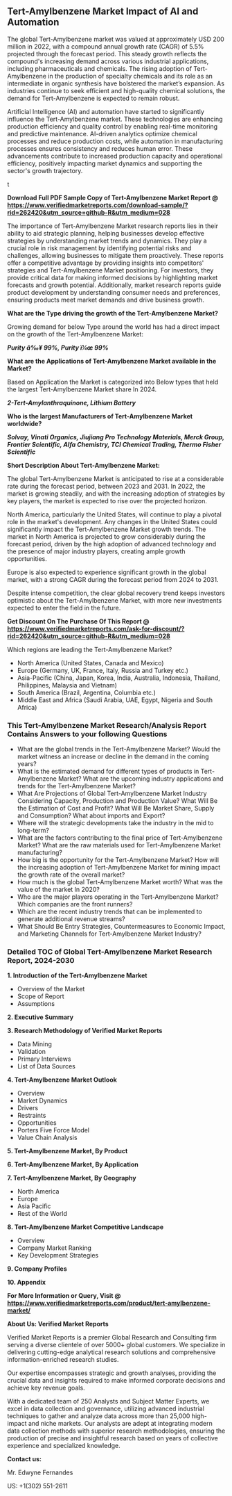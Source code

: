 <h2>Tert-Amylbenzene Market Impact of AI and Automation</h2><p>The global Tert-Amylbenzene market was valued at approximately USD 200 million in 2022, with a compound annual growth rate (CAGR) of 5.5% projected through the forecast period. This steady growth reflects the compound's increasing demand across various industrial applications, including pharmaceuticals and chemicals. The rising adoption of Tert-Amylbenzene in the production of specialty chemicals and its role as an intermediate in organic synthesis have bolstered the market’s expansion. As industries continue to seek efficient and high-quality chemical solutions, the demand for Tert-Amylbenzene is expected to remain robust.</p><p>Artificial Intelligence (AI) and automation have started to significantly influence the Tert-Amylbenzene market. These technologies are enhancing production efficiency and quality control by enabling real-time monitoring and predictive maintenance. AI-driven analytics optimize chemical processes and reduce production costs, while automation in manufacturing processes ensures consistency and reduces human error. These advancements contribute to increased production capacity and operational efficiency, positively impacting market dynamics and supporting the sector's growth trajectory.</p>t</p><p id="" class=""><strong>Download Full PDF Sample Copy of Tert-Amylbenzene Market Report @ <a href="https://www.verifiedmarketreports.com/download-sample/?rid=262420&utm_source=github-R&utm_medium=028" target="_blank">https://www.verifiedmarketreports.com/download-sample/?rid=262420&utm_source=github-R&utm_medium=028</a></strong></p><p>The importance of&nbsp;Tert-Amylbenzene Market research reports lies in their ability to aid strategic planning, helping businesses develop effective strategies by understanding market trends and dynamics. They play a crucial role in risk management by identifying potential risks and challenges, allowing businesses to mitigate them proactively. These reports offer a competitive advantage by providing insights into competitors' strategies and Tert-Amylbenzene Market positioning. For investors, they provide critical data for making informed decisions by highlighting market forecasts and growth potential. Additionally, market research reports guide product development by understanding consumer needs and preferences, ensuring products meet market demands and drive business growth.</p><p><strong>What are the&nbsp;Type driving the growth of the Tert-Amylbenzene Market?</strong></p><p id="" class="">Growing demand for below Type around the world has had a direct impact on the growth of the Tert-Amylbenzene Market:</p><em><strong>Purity â‰¥ 99%, Purity ï¼œ 99%</strong></em></p><strong>What are the&nbsp;Applications&nbsp;of Tert-Amylbenzene Market available in the Market?</strong></p><p id="" class="">Based on Application the Market is categorized into Below types that held the largest Tert-Amylbenzene Market share In 2024.</p><em><strong>2-Tert-Amylanthraquinone, Lithium Battery</strong></em></p><strong>Who is the largest Manufacturers of Tert-Amylbenzene Market worldwide?</strong></p><p><em><strong>Solvay, Vinati Organics, Jiujiang Pro Technology Materials, Merck Group, Frontier Scientific, Alfa Chemistry, TCI Chemical Trading, Thermo Fisher Scientific</strong></em></p><p id="" class=""><strong>Short Description About Tert-Amylbenzene Market:</strong></p><p>The global Tert-Amylbenzene Market is anticipated to rise at a considerable rate during the forecast period, between 2023 and 2031. In 2022, the market is growing steadily, and with the increasing adoption of strategies by key players, the market is expected to rise over the projected horizon.</p><p>North America, particularly the United States, will continue to play a pivotal role in the market's development. Any changes in the United States could significantly impact the Tert-Amylbenzene Market growth trends. The market in North America is projected to grow considerably during the forecast period, driven by the high adoption of advanced technology and the presence of major industry players, creating ample growth opportunities.</p><p>Europe is also expected to experience significant growth in the global market, with a strong CAGR during the forecast period from 2024 to 2031.</p><p>Despite intense competition, the clear global recovery trend keeps investors optimistic about the Tert-Amylbenzene Market, with more new investments expected to enter the field in the future.</p><p id="" class=""><strong>Get Discount On The Purchase Of This Report @ <a href="https://www.verifiedmarketreports.com/ask-for-discount/?rid=262420&utm_source=github-R&utm_medium=028" target="_blank">https://www.verifiedmarketreports.com/ask-for-discount/?rid=262420&utm_source=github-R&utm_medium=028</a></strong></p>Which regions are leading the Tert-Amylbenzene Market?</p><ul><li>North America (United States, Canada and Mexico)</li><li>Europe (Germany, UK, France, Italy, Russia and Turkey etc.)</li><li>Asia-Pacific (China, Japan, Korea, India, Australia, Indonesia, Thailand, Philippines, Malaysia and Vietnam)</li><li>South America (Brazil, Argentina, Columbia etc.)</li><li>Middle East and Africa (Saudi Arabia, UAE, Egypt, Nigeria and South Africa)</li></ul><h3 id="" class="">This Tert-Amylbenzene Market Research/Analysis Report Contains Answers to your following Questions</h3><ul><li>What are the global trends in the Tert-Amylbenzene Market? Would the market witness an increase or decline in the demand in the coming years?</li><li>What is the estimated demand for different types of products in Tert-Amylbenzene Market? What are the upcoming industry applications and trends for the Tert-Amylbenzene Market?</li><li>What Are Projections of Global Tert-Amylbenzene Market Industry Considering Capacity, Production and Production Value? What Will Be the Estimation of Cost and Profit? What Will Be Market Share, Supply and Consumption? What about imports and Export?</li><li>Where will the strategic developments take the industry in the mid to long-term?</li><li>What are the factors contributing to the final price of Tert-Amylbenzene Market? What are the raw materials used for Tert-Amylbenzene Market manufacturing?</li><li>How big is the opportunity for the Tert-Amylbenzene Market? How will the increasing adoption of Tert-Amylbenzene Market for mining impact the growth rate of the overall market?</li><li>How much is the global Tert-Amylbenzene Market worth? What was the value of the market In 2020?</li><li>Who are the major players operating in the Tert-Amylbenzene Market? Which companies are the front runners?</li><li>Which are the recent industry trends that can be implemented to generate additional revenue streams?</li><li>What Should Be Entry Strategies, Countermeasures to Economic Impact, and Marketing Channels for Tert-Amylbenzene Market Industry?</li></ul><h3 id="" class="">Detailed TOC of Global Tert-Amylbenzene Market Research Report, 2024-2030</h3><p id="" class=""><strong>1. Introduction of the Tert-Amylbenzene Market</strong></p><ul><li>Overview of the Market</li><li>Scope of Report</li><li>Assumptions</li></ul><p id="" class=""><strong>2. Executive Summary</strong></p><p id="" class=""><strong>3. Research Methodology of Verified Market Reports</strong></p><ul><li>Data Mining</li><li>Validation</li><li>Primary Interviews</li><li>List of Data Sources</li></ul><p id="" class=""><strong>4. Tert-Amylbenzene Market Outlook</strong></p><ul><li>Overview</li><li>Market Dynamics</li><li>Drivers</li><li>Restraints</li><li>Opportunities</li><li>Porters Five Force Model</li><li>Value Chain Analysis</li></ul><p id="" class=""><strong>5. Tert-Amylbenzene Market, By Product</strong></p><p id="" class=""><strong>6. Tert-Amylbenzene Market, By Application</strong></p><p id="" class=""><strong>7. Tert-Amylbenzene Market, By Geography</strong></p><ul><li>North America</li><li>Europe</li><li>Asia Pacific</li><li>Rest of the World</li></ul><p id="" class=""><strong>8. Tert-Amylbenzene Market Competitive Landscape</strong></p><ul><li>Overview</li><li>Company Market Ranking</li><li>Key Development Strategies</li></ul><p id="" class=""><strong>9. Company Profiles</strong></p><p id="" class=""><strong>10. Appendix</strong></p><p id="" class=""><strong>For More Information or Query, Visit @ <a href="https://www.verifiedmarketreports.com/product/tert-amylbenzene-market/" target="_blank">https://www.verifiedmarketreports.com/product/tert-amylbenzene-market/</a></strong></p><p id="" class=""><strong>About Us: Verified Market Reports</strong></p><p id="" class="">Verified Market Reports is a premier Global Research and Consulting firm serving a diverse clientele of over 5000+ global customers. We specialize in delivering cutting-edge analytical research solutions and comprehensive information-enriched research studies.</p><p id="" class="">Our expertise encompasses strategic and growth analyses, providing the crucial data and insights required to make informed corporate decisions and achieve key revenue goals.</p><p id="" class="">With a dedicated team of 250 Analysts and Subject Matter Experts, we excel in data collection and governance, utilizing advanced industrial techniques to gather and analyze data across more than 25,000 high-impact and niche markets. Our analysts are adept at integrating modern data collection methods with superior research methodologies, ensuring the production of precise and insightful research based on years of collective experience and specialized knowledge.</p><p id="" class=""><strong>Contact us:</strong></p><p id="" class="">Mr. Edwyne Fernandes</p><p id="" class="">US: +1(302) 551-2611</p>
